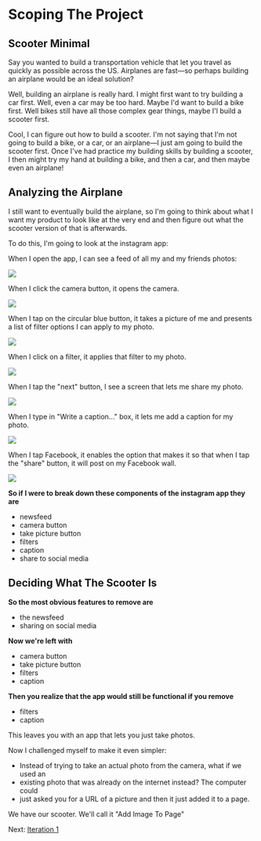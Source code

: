 # Scoping The Project

## Scooter Minimal

Say you wanted to build a transportation vehicle that let you travel as quickly
as possible across the US. Airplanes are fast—so perhaps building an airplane
would be an ideal solution?

Well, building an airplane is really hard. I might first want to try building
a car first. Well, even a car may be too hard. Maybe I'd want to build a bike
first. Well bikes still have all those complex gear things, maybe I'l build a
scooter first.

Cool, I can figure out how to build a scooter. I'm not saying that I'm not going
to build a bike, or a car, or an airplane—I just am going to build the scooter
first. Once I've had practice my building skills by building a scooter,
I then might try my hand at building a bike, and then a car, and then maybe even
an airplane!

## Analyzing the Airplane

I still want to eventually build the airplane, so I'm going to think about what
I want my product to look like at the very end and then figure out what the
scooter version of that is afterwards.

To do this, I'm going to look at the instagram app:

When I open the app, I can see a feed of all my and my friends photos:

![](http://i.imgur.com/kgA5917.jpg)

When I click the camera button, it opens the camera.

![](http://i.imgur.com/3RfQP9M.jpg)

When I tap on the circular blue button, it takes a picture of me and presents a
list of filter options I can apply to my photo.

![](http://i.imgur.com/23gAAxR.jpg)

When I click on a filter, it applies that filter to my photo.

![](http://i.imgur.com/fHwjUJF.jpg)

When I tap the "next" button, I see a screen that lets me share my photo.

![](http://i.imgur.com/W3x5QRI.jpg)

When I type in "Write a caption..." box, it lets me add a caption for my photo.

![](http://i.imgur.com/1gcPq3R.jpg)

When I tap Facebook, it enables the option that makes it so that when I tap the
"share" button, it will post on my Facebook wall.

![](http://i.imgur.com/9CtrDVr.jpg)

**So if I were to break down these components of the instagram app they are**

- newsfeed
- camera button
- take picture button
- filters
- caption
- share to social media

## Deciding What The Scooter Is

**So the most obvious features to remove are**

- the newsfeed
- sharing on social media

**Now we're left with**

- camera button
- take picture button
- filters
- caption

**Then you realize that the app would still be functional if you remove**

- filters
- caption

This leaves you with an app that lets you just take photos.

Now I challenged myself to make it even simpler:

- Instead of trying to take an actual photo from the camera, what if we used an
- existing photo that was already on the internet instead? The computer could
- just asked you for a URL of a picture and then it just added it to a page.

We have our scooter. We'll call it "Add Image To Page"

Next: [Iteration 1](iteration1.md)